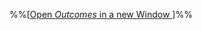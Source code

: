 %%[<a href="{{baseUrl}}/schedule/week4/outcomes.html" target="_blank">Open _Outcomes_ in a new Window <span class="glyphicon glyphicon-new-window" aria-hidden="true"></span></a>]%%

<panel header=":trophy: Outcomes" ctrl-lvl="1" expanded no-close>
  <include src="outcomes.md#main" />
</panel>

<panel header=":clipboard: Todo" ctrl-lvl="1" no-close>
  <include src="todo.md" />
</panel>

<panel header=":raising_hand: Tutorial 4" ctrl-lvl="1" no-close>
  <include src="tutorial.md" />
</panel>

<panel header=":loudspeaker: Lecture 4" ctrl-lvl="1" no-close>
  <include src="lecture.md" />
</panel>
